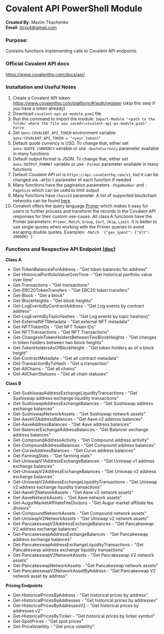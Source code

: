 # Covalent API PowerShell Module

**Created By**: Maxim Tkachenko
<br>
**Email**: itsys4@gmail.com

### Purpose:
Contains functions implementing calls to Covalent API endpoints

### Official Covalent API docs
https://www.covalenthq.com/docs/api/

### Installation and Useful Notes
1. Create a Covalent API token: https://www.covalenthq.com/platform/#/auth/register (skip this step if you have a token already)
2. Download `covalent-api-ps-module.psm1` file
3. Run the command to import the module: `Import-Module "<path to the folder where the file was saved>\covalent-api-ps-module.psm1" -Force`
4. Set `$env:COVALENT_API_TOKEN` environment variable: `$env:COVALENT_API_TOKEN = "<your token>"`
5. Default quote currency is USD. To change that, either set `$env:QUOTE_CURRENCY` variable or use `-QuoteCurrency` parameter available in many functions
6. Default output format is JSON. To change that, either set `$env:OUTPUT_FORMAT` variable or use `-Format` parameter available in many functions
7. Default Covalent API url is `https://api.covalenthq.com/v1`, but it can be changed via `-APIUrl` parameter of each function if needed
8. Many functions have the pagination parameters `-PageNumber` and `-PageSize` which can be used to limit output
9. Many functions have `ChainId` parameter. A list of supported blockchain networks can be found [here](https://www.covalenthq.com/docs/api/#overview--supported-networks)
10. Covalent offers the query language [Primer](https://www.covalenthq.com/docs/learn/tutorials/query-with-primer-beg) which makes it easy for users to further process and transform the records in the Covalent API responses for their custom use-cases. All class A functions have the Primer parameters: `Primer`, `Match`, `Group`, `Sort`, `Skip`, `Limit`. It is better to use single quotes when working with the Primer queries to avoid escaping double quotes. Examples: `-Match '{"gas_spent": {"$lt": 200000} }'`

### Functions and Respective API Endpoint ([doc](https://www.covalenthq.com/docs/api/))
**Class A**
- Get-TokenBalancesForAddress - "Get token balances for address"
- Get-HistoricalPortfolioValueOverTime - "Get historical portfolio value over time"
- Get-Transactions - "Get transactions"
- Get-ERC20TokenTransfers - "Get ERC20 token transfers"
- Get-Block - "Get a block"
- Get-BlockHeights - "Get block heights"
- Get-LogEventsByContractAddress - "Get Log events by contract address"
- Get-LogEventsByTopicHashes - "Get Log events by topic hash(es)"
- Get-ExternalNFTMetadata - "Get external NFT metadata"
- Get-NFTTokenIDs - "Get NFT Token IDs"
- Get-NFTTransactions - "Get NFT Transactions"
- Get-ChangesInTokenHoldersBetweenTwoBlockHeights - "Get changes in token holders between two block heights"
- Get-TokenHoldersAsOfBlockHeight - "Get token holders as of a block height"
- Get-ContractMetadata - "Get all contract metadata"
- Get-TransactionByTxHash - "Get a transaction"
- Get-AllChains - "Get all chains"
- Get-AllChainStatuses - "Get all chain statuses"

**Class B**
- Get-SushiswapAddressExchangeLiquidityTransactions - "Get Sushiswap address exchange liquidity transactions"
- Get-SushiswapAddressExchangeBalances - "Get Sushiswap address exchange balances"
- Get-SushiswapNetworkAssets - "Get Sushiswap network assets"
- Get-AaveV2AddressBalances - "Get Aave v2 address balances"
- Get-AaveAddressBalances - "Get Aave address balances"
- Get-BalancerExchangeAddressBalances - "Get Balancer exchange address balances"
- Get-CompoundAddressActivity - "Get Compound address activity"
- Get-CompoundAddressBalances - "Get Compound address balances"
- Get-CurveAddressBalances - "Get Curve address balances"
- Get-FarmingStats - "Get farming stats"
- Get-UniswapV1AddressExchangeBalances - "Get Uniswap v1 address exchange balances"
- Get-UniswapV2AddressExchangeBalances - "Get Uniswap v2 address exchange balances"
- Get-UniswapV2AddressExchangeLiquidityTransactions - "Get Uniswap v2 address exchange liquidity transactions"
- Get-AaveV2NetworkAssets - "Get Aave v2 network assets"
- Get-AaveNetworkAssets - "Get Aave network assets"
- Get-AugurMarketAffiliateFeeDivisors - "Get Augur market affiliate fee divisors"
- Get-CompoundNetworkAssets - "Get Compound network assets"
- Get-UniswapV2NetworkAssets - "Get Uniswap v2 network assets"
- Get-PancakeswapV2AddressExchangeBalances - "Get Pancakeswap V2 address exchange balances"
- Get-PancakeswapAddressExchangeBalances - "Get Pancakeswap address exchange balances"
- Get-PancakeswapAddressExchangeLiquidityTransactions - "Get Pancakeswap address exchange liquidity transactions"
- Get-PancakeswapV2NetworkAssets - "Get Pancakeswap V2 network assets"
- Get-PancakeswapNetworkAssets - "Get Pancakeswap network assets"
- Get-PancakeswapV2NetworkAssetByAddress - "Get Pancakeswap V2 network asset by address"

**Pricing Endpoints**
- Get-HistoricalPricesByAddress - "Get historical prices by address"
- Get-HistoricalPricesByAddresses - "Get historical prices by addresses"
- Get-HistoricalPricesByAddressesV2 - "Get historical prices by addresses v2"
- Get-HistoricalPricesByTicker - "Get historical prices by ticker symbol"
- Get-SpotPrices - "Get spot prices"
- Get-PriceVolatility - "Get price volatility"

